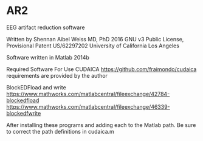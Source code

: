 # AR2
EEG artifact reduction software

Written by Shennan Aibel Weiss MD, PhD 2016
GNU v3 Public License, Provisional Patent US/62297202
University of California Los Angeles

Software written in Matlab 2014b 

Required Software For Use
CUDAICA 
https://github.com/fraimondo/cudaica
requirements are provided by the author

BlockEDFload and write
https://www.mathworks.com/matlabcentral/fileexchange/42784-blockedfload
https://www.mathworks.com/matlabcentral/fileexchange/46339-blockedfwrite

After installing these programs and adding each to the Matlab path. Be sure to correct the path definitions in cudaica.m






